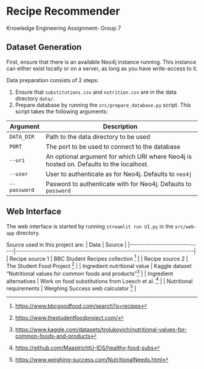 # Recipe Recommender
Knowledge Engineering Assignment- Group 7

## Dataset Generation

First, ensure that there is an available Neo4j instance running.
This instance can either exist locally or on a server, as long as you have write-access to it.

Data preparation consists of 2 steps:

1. Ensure that `substitutions.csv` and `nutrition.csv` are in the data directory `data/`.
2. Prepare database by running the `src/prepare_database.py` script. This script takes the following arguments:

| Argument     | Description                                                                              |
|--------------|------------------------------------------------------------------------------------------|
| `DATA_DIR`   | Path to the data directory to be used                                                    |
| `PORT`       | The port to be used to connect to the database                                           |
| `--uri`      | An optional argument for which URI where Neo4j is hosted on.  Defaults to the localhost. |
| `--user`     | User to authenticate as for Neo4j. Defaults to `neo4j`                                   |
| `--password` | Pasword to authenticate with for Neo4j. Defaults to `password`                           |

## Web Interface

The web interface is started by running `streamlit run UI.py` in the `src/web-app` directory.




Source used in this project are:
| Data                         | Source                                                                  |
|------------------------------|-------------------------------------------------------------------------|
| Recipe source 1              | BBC Student Recipes collection [^1]                                     |
| Recipe source 2              | The Student Food Project [^2]                                           |
| Ingredient nutritional value | Kaggle dataset “Nutritional values for common foods and products”[^3]   |
| Ingredient alternatives      | Work on food substitutions from Loesch et al. [^4]                      |
| Nutritional requirements     | Weighing Success web calculator [^5]                                    |

[^1]:https://www.bbcgoodfood.com/search?q=recipes
[^2]:https://www.thestudentfoodproject.com/
[^3]:https://www.kaggle.com/datasets/trolukovich/nutritional-values-for-common-foods-and-products
[^4]:https://github.com/MaastrichtU-IDS/healthy-food-subs
[^5]:https://www.weighing-success.com/NutritionalNeeds.html

